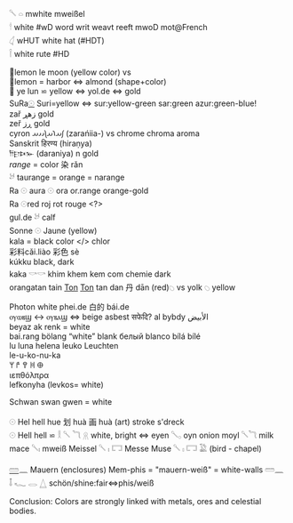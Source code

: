 𓌈  𓏏 mwhite mweißel  
𓎗 white #wD word writ weavt reeft mwoD mot@French  
𓋑  wHUT white hat (#HDT)  
𓌉 white rute #HD  

🍋lemon le moon (yellow color) vs  
🍋lemon = harbor ⇔ almond (shape+color)  
🌙 ye lun ⋍ yellow ⇔ yol.de ⇔ gold  
SuRa[𓇳](𓇳) Suri=yellow ⇔ sur:yellow-green sar:green azur:green-blue!  
zař زهڕ gold  
zeř ڕز gold  
cyron 𐬰𐬀𐬭𐬀𐬦𐬌𐬌𐬀 (zarańiia-)  vs chrome chroma aroma  
Sanskrit हिरण्य (hiraṇya)  
𐎭𐎼𐎴𐎹 (daraniya) n gold  
*range* = color 		 	染 rǎn  
𓃾 taurange = orange = narange  
Ra 𓇳 aura 𓇳 ora or.range orange-gold  
Ra 𓇳red roj rot rouge <?>  
gul.de 𓃾 calf  
Sonne 𓇳 Jaune (yellow)  
kala = black color </> chlor  
彩料cǎi.liào 彩色 sè  
kúkku  black, dark  
kaka 𓎡𓎡 khim khem kem com chemie dark  
orangatan tain [Ton](https://de.wikipedia.org/wiki/Farbton) [Ton](https://de.wikipedia.org/wiki/Ton_(Bodenart)) tan dan 丹 dān (red)𓆇 vs yolk 𓆇 yellow  

Photon white phei.de 白的 bái.de  
ⲟⲩⲱⲃϣ ↔ ⲟⲩⲃⲁϣ ⇔ beige asbest  सफेदि? al bybdy الأبيض  
beyaz ak renk = white  
bai.rang bölang “white” blank белый blanco bílá bílé  
lu luna helena leuko Leuchten  
le-u-ko-nu-ka  
𐀩 𐀄 𐀒 𐀝 𐀏  
ιεπθόλπρα  
lefkonyha (levkos= white)  

Schwan swan gwen = white  

𓇳 Hel hell hue 划 huà 画 huà (art) stroke s'dreck  
𓇳 Hell hell ⋍ 𓎛  𓌈  𓆓  𓇶 white, bright ⇔ eyen 𓌈𓂂 oyn onion moyl 𓌈𓆓 milk mace 𓌈𓏤 mweiß Meissel 𓌈  𓏤  𓉐  Messe Muse  𓌈  𓏤  𓉐  𓅁 (bird - chapel)  

[𓏠](𓏠)𓈖 Mauern (enclosures)  Mem-phis = "mauern-weiß" = white-walls 𓏠𓈖  
𓄤 𓆑 𓂋 𓉴 schön/shine:fair⇔phis/weiß  

Conclusion: Colors are strongly linked with metals, ores and celestial bodies.  